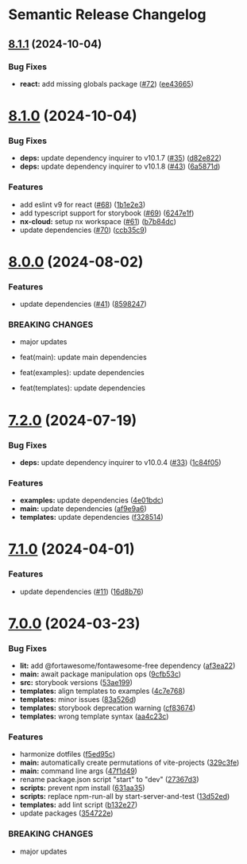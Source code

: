 # Semantic Release Changelog

## [8.1.1](https://github.com/froko/create-vite-ts/compare/v8.1.0...v8.1.1) (2024-10-04)


### Bug Fixes

* **react:** add missing globals package ([#72](https://github.com/froko/create-vite-ts/issues/72)) ([ee43665](https://github.com/froko/create-vite-ts/commit/ee436658bce391eab8da6ececd5671ddf78cbdc3))

# [8.1.0](https://github.com/froko/create-vite-ts/compare/v8.0.0...v8.1.0) (2024-10-04)


### Bug Fixes

* **deps:** update dependency inquirer to v10.1.7 ([#35](https://github.com/froko/create-vite-ts/issues/35)) ([d82e822](https://github.com/froko/create-vite-ts/commit/d82e822c86db4bc0b4ecce9d27304b1f62001109))
* **deps:** update dependency inquirer to v10.1.8 ([#43](https://github.com/froko/create-vite-ts/issues/43)) ([6a5871d](https://github.com/froko/create-vite-ts/commit/6a5871dbce0c843feb54d7403273caa13a96a762))


### Features

* add eslint v9 for react ([#68](https://github.com/froko/create-vite-ts/issues/68)) ([1b1e2e3](https://github.com/froko/create-vite-ts/commit/1b1e2e34f4f60511c7cb03e87341d29bc55f94e9))
* add typescript support for storybook ([#69](https://github.com/froko/create-vite-ts/issues/69)) ([6247e1f](https://github.com/froko/create-vite-ts/commit/6247e1f0f4beaa8aaf62ecd7c31c892280ec9c13))
* **nx-cloud:** setup nx workspace ([#61](https://github.com/froko/create-vite-ts/issues/61)) ([b7b84dc](https://github.com/froko/create-vite-ts/commit/b7b84dca801366179874ef0814c16d097be9b6a4))
* update dependencies ([#70](https://github.com/froko/create-vite-ts/issues/70)) ([ccb35c9](https://github.com/froko/create-vite-ts/commit/ccb35c931cecee2fb076db4bf8ee2bb44751de1e))

# [8.0.0](https://github.com/froko/create-vite-ts/compare/v7.2.0...v8.0.0) (2024-08-02)


### Features

* update dependencies ([#41](https://github.com/froko/create-vite-ts/issues/41)) ([8598247](https://github.com/froko/create-vite-ts/commit/859824777ef7a37d1e78dc9818c21f2a28866536))


### BREAKING CHANGES

* major updates

* feat(main): update main dependencies
* feat(examples): update dependencies
* feat(templates): update dependencies

# [7.2.0](https://github.com/froko/create-vite-ts/compare/v7.1.0...v7.2.0) (2024-07-19)


### Bug Fixes

* **deps:** update dependency inquirer to v10.0.4 ([#33](https://github.com/froko/create-vite-ts/issues/33)) ([1c84f05](https://github.com/froko/create-vite-ts/commit/1c84f054a5a4490f6cca01219e48b183c85c6a5e))


### Features

* **examples:** update dependencies ([4e01bdc](https://github.com/froko/create-vite-ts/commit/4e01bdcda2c345f4e8de97549169c9fdd6e63186))
* **main:** update dependencies ([af9e9a6](https://github.com/froko/create-vite-ts/commit/af9e9a6bb938e2dc604dfae6fabf996a478e48c7))
* **templates:** update dependencies ([f328514](https://github.com/froko/create-vite-ts/commit/f3285143b81f4e424045fd619ce3b515c17a7c81))

# [7.1.0](https://github.com/froko/create-vite-ts/compare/v7.0.0...v7.1.0) (2024-04-01)


### Features

* update dependencies ([#11](https://github.com/froko/create-vite-ts/issues/11)) ([16d8b76](https://github.com/froko/create-vite-ts/commit/16d8b763786b82e43d15e6aef43cb656afdfa234))

# [7.0.0](https://github.com/froko/create-vite-ts/compare/v6.5.3...v7.0.0) (2024-03-23)


### Bug Fixes

* **lit:** add @fortawesome/fontawesome-free dependency ([af3ea22](https://github.com/froko/create-vite-ts/commit/af3ea22021328de4f96832abdae75c1ce0d79820))
* **main:** await package manipulation ops ([9cfb53c](https://github.com/froko/create-vite-ts/commit/9cfb53cfcc38cef2eb9ad301da1ee5599f2b76a8))
* **src:** storybook versions ([53ae199](https://github.com/froko/create-vite-ts/commit/53ae199f69c397d8edce33a5884e4d6171af02e8))
* **templates:** align templates to examples ([4c7e768](https://github.com/froko/create-vite-ts/commit/4c7e768fb7670df9710e7234edb71037f331d5a8))
* **templates:** minor issues ([83a526d](https://github.com/froko/create-vite-ts/commit/83a526d6e61c9c5f1c054d3ac0c739b610420c33))
* **templates:** storybook deprecation warning ([cf83674](https://github.com/froko/create-vite-ts/commit/cf83674e5863a960e10f6e02a60df21c54177e11))
* **templates:** wrong template syntax ([aa4c23c](https://github.com/froko/create-vite-ts/commit/aa4c23c2e5b58ae5eb495ad34d4631996a584a6d))


### Features

* harmonize dotfiles ([f5ed95c](https://github.com/froko/create-vite-ts/commit/f5ed95cd81b4fe35bbf2452af9dee86f799403c0))
* **main:** automatically create permutations of vite-projects ([329c3fe](https://github.com/froko/create-vite-ts/commit/329c3fed9f7ef44add9e4bc3c1a67fa599abe141))
* **main:** command line args ([47f1d49](https://github.com/froko/create-vite-ts/commit/47f1d4996851583124b7b13b7b1f5ad6ebb1364d))
* rename package.json script "start" to "dev" ([27367d3](https://github.com/froko/create-vite-ts/commit/27367d3805ac80b4f3f6fe423086417de1674545))
* **scripts:** prevent npm install ([631aa35](https://github.com/froko/create-vite-ts/commit/631aa35f4cfc2f694f527d9ff3377dd72814ac79))
* **scripts:** replace npm-run-all by start-server-and-test ([13d52ed](https://github.com/froko/create-vite-ts/commit/13d52ed7206f4c43b4187b48c17de67ebda207a1))
* **templates:** add lint script ([b132e27](https://github.com/froko/create-vite-ts/commit/b132e273d274223099ff0e0c7710665f5b3c6ce3))
* update packages ([354722e](https://github.com/froko/create-vite-ts/commit/354722e30c080147bbbd2fe92f48755261cb321a))


### BREAKING CHANGES

* major updates
